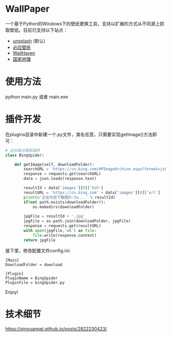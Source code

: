 # WallPaper
一个基于Python的Windows下的壁纸更换工具，支持以扩展的方式从不同源上抓取壁纸。目前已支持以下站点：
* [unsplash](https://unsplash.com) (默认)
* [必应壁纸](https://cn.bing.com/)
* [WallHaven](https://wallhaven.cc)
* [国家地理](https://www.nationalgeographic.com/photography/photo-of-the-day/2019/10/plane-fuel-pilot-aerial/)

# 使用方法
python main.py 或者 main.exe

# 插件开发
在plugins目录中新建一个.py文件，类名任意，只需要实现getImage()方法即可：

```Python
# 必应每日壁纸插件
class BingSpider:

    def getImage(self, downloadFolder):
        searchURL = 'https://cn.bing.com/HPImageArchive.aspx?format=js&idx=0&n=1&mkt=zh-CN'
        response = requests.get(searchURL)
        data = json.loads(response.text)

        resultId = data['images'][0]['hsh']
        resultURL = 'https://cn.bing.com' + data['images'][0]['url']
        print(u'正在为您下载图片:%s...' % resultId)
        if(not path.exists(downloadFolder)):
            os.makedirs(downloadFolder)
        
        jpgFile = resultId + '.jpg'
        jpgFile = os.path.join(downloadFolder, jpgFile)
        response = requests.get(resultURL)
        with open(jpgFile,'wb') as file:
            file.write(response.content)
        return jpgFile
```

接下里，修改配置文件config.ini:

```
[Main]
DownloadFolder = download

[Plugin]
PluginName = BingSpider
PluginFile = bingSpider.py
```

Enjoy! 

# 技术细节
https://qinyuanpei.github.io/posts/2822230423/

